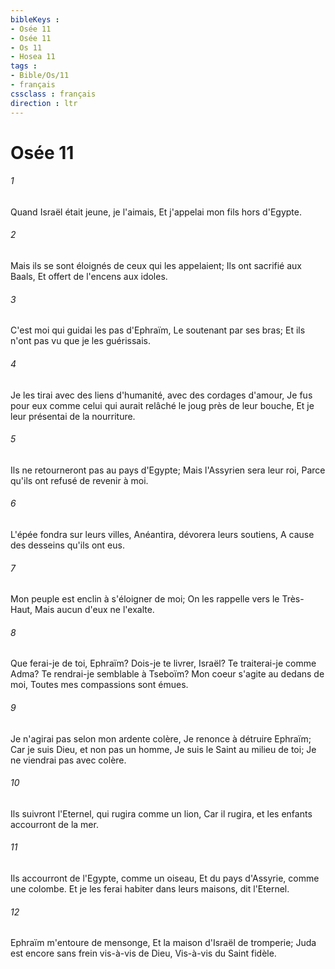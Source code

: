 ```yaml
---
bibleKeys : 
- Osée 11
- Osée 11
- Os 11
- Hosea 11
tags : 
- Bible/Os/11
- français
cssclass : français
direction : ltr
---
```


# Osée 11

###### 1
Quand Israël était jeune, je l'aimais, Et j'appelai mon fils hors d'Egypte.
###### 2
Mais ils se sont éloignés de ceux qui les appelaient; Ils ont sacrifié aux Baals, Et offert de l'encens aux idoles.
###### 3
C'est moi qui guidai les pas d'Ephraïm, Le soutenant par ses bras; Et ils n'ont pas vu que je les guérissais.
###### 4
Je les tirai avec des liens d'humanité, avec des cordages d'amour, Je fus pour eux comme celui qui aurait relâché le joug près de leur bouche, Et je leur présentai de la nourriture.
###### 5
Ils ne retourneront pas au pays d'Egypte; Mais l'Assyrien sera leur roi, Parce qu'ils ont refusé de revenir à moi.
###### 6
L'épée fondra sur leurs villes, Anéantira, dévorera leurs soutiens, A cause des desseins qu'ils ont eus.
###### 7
Mon peuple est enclin à s'éloigner de moi; On les rappelle vers le Très-Haut, Mais aucun d'eux ne l'exalte.
###### 8
Que ferai-je de toi, Ephraïm? Dois-je te livrer, Israël? Te traiterai-je comme Adma? Te rendrai-je semblable à Tseboïm? Mon coeur s'agite au dedans de moi, Toutes mes compassions sont émues.
###### 9
Je n'agirai pas selon mon ardente colère, Je renonce à détruire Ephraïm; Car je suis Dieu, et non pas un homme, Je suis le Saint au milieu de toi; Je ne viendrai pas avec colère.
###### 10
Ils suivront l'Eternel, qui rugira comme un lion, Car il rugira, et les enfants accourront de la mer.
###### 11
Ils accourront de l'Egypte, comme un oiseau, Et du pays d'Assyrie, comme une colombe. Et je les ferai habiter dans leurs maisons, dit l'Eternel.
###### 12
Ephraïm m'entoure de mensonge, Et la maison d'Israël de tromperie; Juda est encore sans frein vis-à-vis de Dieu, Vis-à-vis du Saint fidèle.

